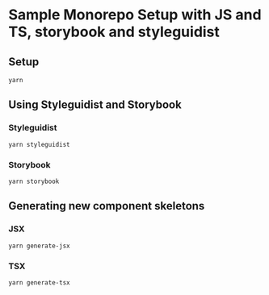 # Sample Monorepo Setup with JS and TS, storybook and styleguidist

## Setup

```
yarn
```

## Using Styleguidist and Storybook

### Styleguidist

```
yarn styleguidist
```

### Storybook

```
yarn storybook
```

## Generating new component skeletons

### JSX

```
yarn generate-jsx
```

### TSX

```
yarn generate-tsx
```
